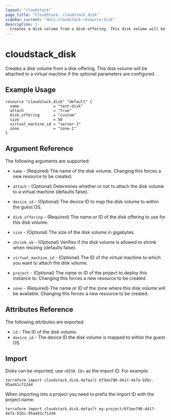 ```yaml
---
layout: "cloudstack"
page_title: "CloudStack: cloudstack_disk"
sidebar_current: "docs-cloudstack-resource-disk"
description: |-
  Creates a disk volume from a disk offering. This disk volume will be attached to a virtual machine if the optional parameters are configured.
---
```


# cloudstack_disk

Creates a disk volume from a disk offering. This disk volume will be attached to
a virtual machine if the optional parameters are configured.

## Example Usage

```hcl
resource "cloudstack_disk" "default" {
  name               = "test-disk"
  attach             = "true"
  disk_offering      = "custom"
  size               = 50
  virtual_machine_id = "server-1"
  zone               = "zone-1"
}
```

## Argument Reference

The following arguments are supported:

* `name` - (Required) The name of the disk volume. Changing this forces a new
    resource to be created.

* `attach` - (Optional) Determines whether or not to attach the disk volume to a
    virtual machine (defaults false).

* `device_id` - (Optional) The device ID to map the disk volume to within the guest OS.

* `disk_offering` - (Required) The name or ID of the disk offering to use for
    this disk volume.

* `size` - (Optional) The size of the disk volume in gigabytes.

* `shrink_ok` - (Optional) Verifies if the disk volume is allowed to shrink when
    resizing (defaults false).

* `virtual_machine_id` - (Optional) The ID of the virtual machine to which you want
    to attach the disk volume.

* `project` - (Optional) The name or ID of the project to deploy this
    instance to. Changing this forces a new resource to be created.

* `zone` - (Required) The name or ID of the zone where this disk volume will be available.
    Changing this forces a new resource to be created.

## Attributes Reference

The following attributes are exported:

* `id` - The ID of the disk volume.
* `device_id` - The device ID the disk volume is mapped to within the guest OS.

## Import

Disks can be imported; use `<DISK ID>` as the import ID. For
example:

```shell
terraform import cloudstack_disk.default 6f3ee798-d417-4e7a-92bc-95ad41cf1244
```

When importing into a project you need to prefix the import ID with the project name:

```shell
terraform import cloudstack_disk.default my-project/6f3ee798-d417-4e7a-92bc-95ad41cf1244
```
